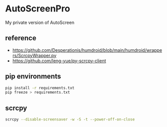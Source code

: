 # AutoScreenPro
My private version of AutoScreen

## reference

- <https://github.com/Desperationis/humdroid/blob/main/humdroid/wrappers/ScrcpyWrapper.py>
- <https://github.com/leng-yue/py-scrcpy-client>


## pip environments

```bash
pip install -r requirements.txt
pip freeze > requirements.txt
```

## scrcpy

```bash
scrcpy --disable-screensaver -w -S -t --power-off-on-close
```


